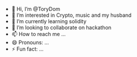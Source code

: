 - 👋 Hi, I’m @ToryDom
- 👀 I’m interested in Crypto, music and my husband
- 🌱 I’m currently learning solidity
- 💞️ I’m looking to collaborate on hackathon 
- 📫 How to reach me ...
- 😄 Pronouns: ...
- ⚡ Fun fact: ...

<!---
ToryDom/ToryDom is a ✨ special ✨ repository because its `README.md` (this file) appears on your GitHub profile.
You can click the Preview link to take a look at your changes.
--->
